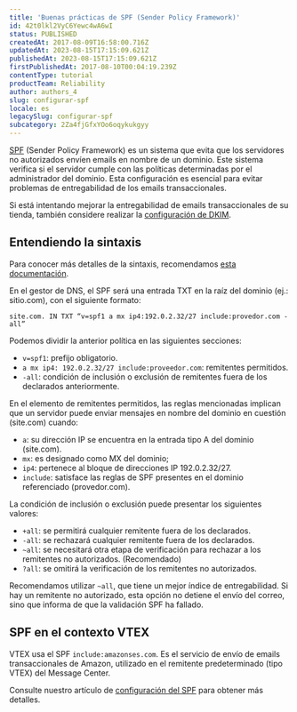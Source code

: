 ```yaml
---
title: 'Buenas prácticas de SPF (Sender Policy Framework)'
id: 42t0lkl2VyC6Yewc4wA6wI
status: PUBLISHED
createdAt: 2017-08-09T16:58:00.716Z
updatedAt: 2023-08-15T17:15:09.621Z
publishedAt: 2023-08-15T17:15:09.621Z
firstPublishedAt: 2017-08-10T00:04:19.239Z
contentType: tutorial
productTeam: Reliability
author: authors_4
slug: configurar-spf
locale: es
legacySlug: configurar-spf
subcategory: 2Za4fjGfxYOo6oqykukgyy
---
```


[SPF](http://www.open-spf.org/Introduction/) (Sender Policy Framework) es un sistema que evita que los servidores no autorizados envíen emails en nombre de un dominio. Este sistema verifica si el servidor cumple con las políticas determinadas por el administrador del dominio. Esta configuración es esencial para evitar problemas de entregabilidad de los emails transaccionales.

Si está intentando mejorar la entregabilidad de emails transaccionales de su tienda, también considere realizar la [configuración de DKIM](https://developers.vtex.com/docs/guides/setting-up-dkim-for-transactional-emails).

## Entendiendo la sintaxis 

Para conocer más detalles de la sintaxis, recomendamos [esta documentación](http://www.open-spf.org/SPF_Record_Syntax/). 

En el gestor de DNS, el SPF será una entrada TXT en la raíz del dominio (ej.: sitio.com), con el siguiente formato:

`site.com. IN TXT “v=spf1 a mx ip4:192.0.2.32/27 include:provedor.com -all”`

Podemos dividir la anterior política en las siguientes secciones:

- `v=spf1`: prefijo obligatorio.
- `a mx ip4: 192.0.2.32/27 include:proveedor.com`: remitentes permitidos.
- `-all`: condición de inclusión o exclusión de remitentes fuera de los declarados anteriormente.

En el elemento de remitentes permitidos, las reglas mencionadas implican que un servidor puede enviar mensajes en nombre del dominio en cuestión (site.com) cuando:

- `a`: su dirección IP se encuentra en la entrada tipo A del dominio (site.com).
- `mx`: es designado como MX del dominio;
- `ip4`: pertenece al bloque de direcciones IP 192.0.2.32/27.
- `include`: satisface las reglas de SPF presentes en el dominio referenciado (provedor.com).

La condición de inclusión o exclusión puede presentar los siguientes valores:

- `+all`: se permitirá cualquier remitente fuera de los declarados.
- `-all`: se rechazará cualquier remitente fuera de los declarados.
- `~all`: se necesitará otra etapa de verificación para rechazar a los remitentes no autorizados. (Recomendado)
- `?all`: se omitirá la verificación de los remitentes no autorizados.  

Recomendamos utilizar `~all`, que tiene un mejor índice de entregabilidad. Si hay un remitente no autorizado, esta opción no detiene el envío del correo, sino que informa de que la validación SPF ha fallado.

## SPF en el contexto VTEX

VTEX usa el SPF `include:amazonses.com`. Es el servicio de envío de emails transaccionales de Amazon, utilizado en el remitente predeterminado (tipo VTEX) del Message Center.

Consulte nuestro artículo de [configuración del SPF](https://developers.vtex.com/vtex-rest-api/docs/setting-up-the-spf) para obtener más detalles.

